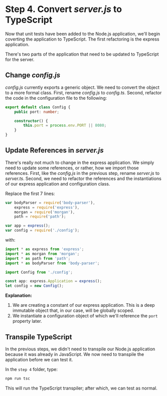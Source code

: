 # Step 4. Convert _server.js_ to TypeScript
Now that unit tests have been added to the Node.js application, we'll begin coverting the application to TypeScript.  The first refactoring is the express application.

There's two parts of the application that need to be updated to TypeScript for the server.

## Change _config.js_
_config.js_ currently exports a generic object.  We need to convert the object to a more formal class. First, rename _config.js_ to _config.ts_. Second, refactor the code in the configuration file to the following:
```ts
export default class Config {
    public port: number;

    constructor() {
        this.port = process.env.PORT || 8080;
    }
}
```

## Update References in _server.js_
There's really not much to change in the express application.  We simply need to update some references, or rather, how we import those references. First, like the _config.js_ in the previous step, rename _server.js_ to _server.ts_.  Second, we need to refactor the references and the instantiations of our express application and configuration class.

Replace the first 7 lines:
```js
var bodyParser = require('body-parser'),
    express = require('express'),
    morgan = require('morgan'),
    path = require('path');

var app = express();
var config = require('./config');
```

with:
```ts
import * as express from 'express';
import * as morgan from 'morgan';
import * as path from 'path';
import * as bodyParser from 'body-parser';

import Config from './config';

const app: express.Application = express();
let config = new Config();
```

**Explanation:**
  1. We are creating a constant of our express application.  This is a deep immutable object that, in our case, will be globally scoped.
  2. We instantiate a configuration object of which we'll reference the `port` property later.

## Transpile TypeScript
In the previous steps, we didn't need to transpile our Node.js application because it was already in JavaScript.  We now need to transpile the application before we can test it.

In the `step 4` folder, type:
```bash
npm run tsc
```

This will run the TypeScript transpiler; after which, we can test as normal.